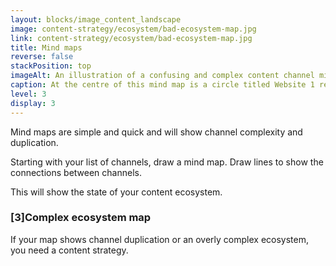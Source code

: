 ```yaml
---
layout: blocks/image_content_landscape
image: content-strategy/ecosystem/bad-ecosystem-map.jpg
link: content-strategy/ecosystem/bad-ecosystem-map.jpg
title: Mind maps
reverse: false
stackPosition: top
imageAlt: An illustration of a confusing and complex content channel mind map.
caption: At the centre of this mind map is a circle titled Website 1 representing the main website. This is then surrounded by 4 other channel types - websites, email newsletters, apps, and social media channels – Facebook, Twitter, LinkedIn and Instagram. There are many subsets with duplications and lots of crossover. It is confusing and complex, representing an overly complex content ecosystem.
level: 3
display: 3
---
```

Mind maps are simple and quick and will show channel complexity and duplication.

Starting with your list of channels, draw a mind map. Draw lines to show the connections between channels.

This will show the state of your content ecosystem.

### [3]Complex ecosystem map

If your map shows channel duplication or an overly complex ecosystem, you need a content strategy.
